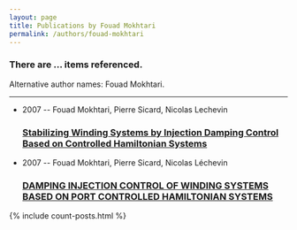 ```yaml
---
layout: page
title: Publications by Fouad Mokhtari
permalink: /authors/fouad-mokhtari
---
```


<h3 id="number-posts">There are ... items referenced.</h3>
<p id='info-authors'>Alternative author names: Fouad Mokhtari.</p>
<hr />
<ul class="post-list">
<li><span class='post-meta'>2007 -- Fouad Mokhtari, Pierre Sicard, Nicolas Lechevin</span><h3><a class='post-link' href="{{ site.baseurl }}/stabilizing-winding-systems-by-injection-damping-control-based-on-controlled-hamiltonian-systems">Stabilizing Winding Systems by Injection Damping Control Based on Controlled Hamiltonian Systems</a></h3></li>
<li><span class='post-meta'>2007 -- Fouad Mokhtari, Pierre Sicard, Nicolas Léchevin</span><h3><a class='post-link' href="{{ site.baseurl }}/damping-injection-control-of-winding-systems-based-on-port-controlled-hamiltonian-systems">DAMPING INJECTION CONTROL OF WINDING SYSTEMS BASED ON PORT CONTROLLED HAMILTONIAN SYSTEMS</a></h3></li>

</ul>
{% include count-posts.html %}
